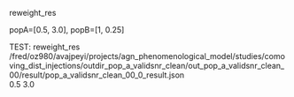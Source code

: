 reweight_res <path> <sig1> <sig2>
 
 
popA=[0.5, 3.0],
popB=[1, 0.25]


TEST:
reweight_res \
/fred/oz980/avajpeyi/projects/agn_phenomenological_model/studies/comoving_dist_injections/outdir_pop_a_validsnr_clean/out_pop_a_validsnr_clean_00/result/pop_a_validsnr_clean_00_0_result.json \
0.5 3.0